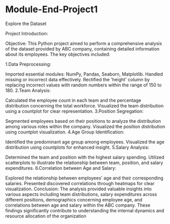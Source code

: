 # Module-End-Project1
Explore the Dataset

Project Introduction:

Objective: This Python project aimed to perform a comprehensive analysis of the dataset provided by ABC company, containing detailed information 
about its employees. The key objectives included:

1.Data Preprocessing:

Imported essential modules: NumPy, Pandas, Seaborn, Matplotlib.
Handled missing or incorrect data effectively.
Rectified the 'height' column by replacing incorrect values with random numbers within the range of 150 to 180.
2.Team Analysis:

Calculated the employee count in each team and the percentage distribution concerning the total workforce.
Visualized the team distribution using a countplot for clear representation.
3.Position Segregation:

Segmented employees based on their positions to analyze the distribution among various roles within the company.
Visualized the position distribution using countplot visualization.
4.Age Group Identification:

Identified the predominant age group among employees.
Visualized the age distribution using countplots for enhanced insight.
5.Salary Analysis:

Determined the team and position with the highest salary spending.
Utilized scatterplots to illustrate the relationship between team, position, and salary expenditures.
6.Correlation between Age and Salary:

Explored the relationship between employees' age and their corresponding salaries.
Presented discovered correlations through heatmaps for clear visualization.
Conclusion: The analysis provided valuable insights into various aspects including team distributions, salary expenditures across different positions, demographics concerning employee age, and correlations between age and salary within the ABC company. These findings significantly contribute to understanding the internal dynamics and resource allocation of the organization
